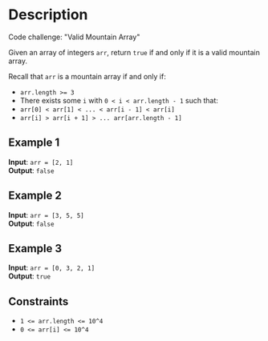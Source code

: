 # Description

Code challenge: "Valid Mountain Array"

Given an array of integers `arr`, return `true` if and only if it is a valid mountain array.

Recall that `arr` is a mountain array if and only if:

* `arr.length >= 3`
* There exists some `i` with `0 < i < arr.length - 1` such that:
 * `arr[0] < arr[1] < ... < arr[i - 1] < arr[i]`
 * `arr[i] > arr[i + 1] > ... arr[arr.length - 1]`

## Example 1

**Input**: `arr = [2, 1]`\
**Output**: `false`

## Example 2

**Input**: `arr = [3, 5, 5]`\
**Output**: `false`

## Example 3

**Input**: `arr = [0, 3, 2, 1]`\
**Output**: `true`

## Constraints

* `1 <= arr.length <= 10^4`
* `0 <= arr[i] <= 10^4`

